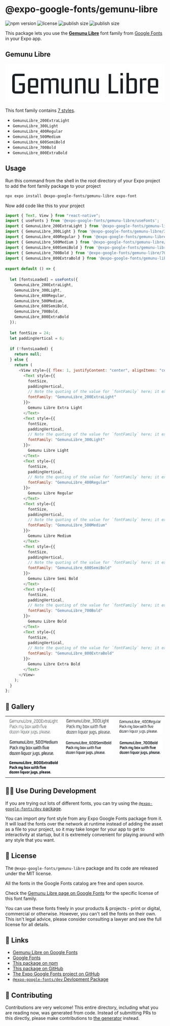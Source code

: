 # @expo-google-fonts/gemunu-libre

![npm version](https://flat.badgen.net/npm/v/@expo-google-fonts/gemunu-libre)
![license](https://flat.badgen.net/github/license/expo/google-fonts)
![publish size](https://flat.badgen.net/packagephobia/install/@expo-google-fonts/gemunu-libre)
![publish size](https://flat.badgen.net/packagephobia/publish/@expo-google-fonts/gemunu-libre)

This package lets you use the [**Gemunu Libre**](https://fonts.google.com/specimen/Gemunu+Libre) font family from [Google Fonts](https://fonts.google.com/) in your Expo app.

## Gemunu Libre

![Gemunu Libre](./font-family.png)

This font family contains [7 styles](#-gallery).

- `GemunuLibre_200ExtraLight`
- `GemunuLibre_300Light`
- `GemunuLibre_400Regular`
- `GemunuLibre_500Medium`
- `GemunuLibre_600SemiBold`
- `GemunuLibre_700Bold`
- `GemunuLibre_800ExtraBold`

## Usage

Run this command from the shell in the root directory of your Expo project to add the font family package to your project

```sh
npx expo install @expo-google-fonts/gemunu-libre expo-font
```

Now add code like this to your project

```js
import { Text, View } from "react-native";
import { useFonts } from '@expo-google-fonts/gemunu-libre/useFonts';
import { GemunuLibre_200ExtraLight } from '@expo-google-fonts/gemunu-libre/200ExtraLight';
import { GemunuLibre_300Light } from '@expo-google-fonts/gemunu-libre/300Light';
import { GemunuLibre_400Regular } from '@expo-google-fonts/gemunu-libre/400Regular';
import { GemunuLibre_500Medium } from '@expo-google-fonts/gemunu-libre/500Medium';
import { GemunuLibre_600SemiBold } from '@expo-google-fonts/gemunu-libre/600SemiBold';
import { GemunuLibre_700Bold } from '@expo-google-fonts/gemunu-libre/700Bold';
import { GemunuLibre_800ExtraBold } from '@expo-google-fonts/gemunu-libre/800ExtraBold';

export default () => {

  let [fontsLoaded] = useFonts({
    GemunuLibre_200ExtraLight, 
    GemunuLibre_300Light, 
    GemunuLibre_400Regular, 
    GemunuLibre_500Medium, 
    GemunuLibre_600SemiBold, 
    GemunuLibre_700Bold, 
    GemunuLibre_800ExtraBold
  });

  let fontSize = 24;
  let paddingVertical = 6;

  if (!fontsLoaded) {
    return null;
  } else {
    return (
      <View style={{ flex: 1, justifyContent: "center", alignItems: "center" }}>
        <Text style={{
          fontSize,
          paddingVertical,
          // Note the quoting of the value for `fontFamily` here; it expects a string!
          fontFamily: "GemunuLibre_200ExtraLight"
        }}>
          Gemunu Libre Extra Light
        </Text>
        <Text style={{
          fontSize,
          paddingVertical,
          // Note the quoting of the value for `fontFamily` here; it expects a string!
          fontFamily: "GemunuLibre_300Light"
        }}>
          Gemunu Libre Light
        </Text>
        <Text style={{
          fontSize,
          paddingVertical,
          // Note the quoting of the value for `fontFamily` here; it expects a string!
          fontFamily: "GemunuLibre_400Regular"
        }}>
          Gemunu Libre Regular
        </Text>
        <Text style={{
          fontSize,
          paddingVertical,
          // Note the quoting of the value for `fontFamily` here; it expects a string!
          fontFamily: "GemunuLibre_500Medium"
        }}>
          Gemunu Libre Medium
        </Text>
        <Text style={{
          fontSize,
          paddingVertical,
          // Note the quoting of the value for `fontFamily` here; it expects a string!
          fontFamily: "GemunuLibre_600SemiBold"
        }}>
          Gemunu Libre Semi Bold
        </Text>
        <Text style={{
          fontSize,
          paddingVertical,
          // Note the quoting of the value for `fontFamily` here; it expects a string!
          fontFamily: "GemunuLibre_700Bold"
        }}>
          Gemunu Libre Bold
        </Text>
        <Text style={{
          fontSize,
          paddingVertical,
          // Note the quoting of the value for `fontFamily` here; it expects a string!
          fontFamily: "GemunuLibre_800ExtraBold"
        }}>
          Gemunu Libre Extra Bold
        </Text>
      </View>
    );
  }
};
```

## 🔡 Gallery


||||
|-|-|-|
|![GemunuLibre_200ExtraLight](./200ExtraLight/GemunuLibre_200ExtraLight.ttf.png)|![GemunuLibre_300Light](./300Light/GemunuLibre_300Light.ttf.png)|![GemunuLibre_400Regular](./400Regular/GemunuLibre_400Regular.ttf.png)||
|![GemunuLibre_500Medium](./500Medium/GemunuLibre_500Medium.ttf.png)|![GemunuLibre_600SemiBold](./600SemiBold/GemunuLibre_600SemiBold.ttf.png)|![GemunuLibre_700Bold](./700Bold/GemunuLibre_700Bold.ttf.png)||
|![GemunuLibre_800ExtraBold](./800ExtraBold/GemunuLibre_800ExtraBold.ttf.png)||||


## 👩‍💻 Use During Development

If you are trying out lots of different fonts, you can try using the [`@expo-google-fonts/dev` package](https://github.com/expo/google-fonts/tree/master/font-packages/dev#readme).

You can import _any_ font style from any Expo Google Fonts package from it. It will load the fonts over the network at runtime instead of adding the asset as a file to your project, so it may take longer for your app to get to interactivity at startup, but it is extremely convenient for playing around with any style that you want.


## 📖 License

The `@expo-google-fonts/gemunu-libre` package and its code are released under the MIT license.

All the fonts in the Google Fonts catalog are free and open source.

Check the [Gemunu Libre page on Google Fonts](https://fonts.google.com/specimen/Gemunu+Libre) for the specific license of this font family.

You can use these fonts freely in your products & projects - print or digital, commercial or otherwise. However, you can't sell the fonts on their own. This isn't legal advice, please consider consulting a lawyer and see the full license for all details.

## 🔗 Links

- [Gemunu Libre on Google Fonts](https://fonts.google.com/specimen/Gemunu+Libre)
- [Google Fonts](https://fonts.google.com/)
- [This package on npm](https://www.npmjs.com/package/@expo-google-fonts/gemunu-libre)
- [This package on GitHub](https://github.com/expo/google-fonts/tree/master/font-packages/gemunu-libre)
- [The Expo Google Fonts project on GitHub](https://github.com/expo/google-fonts)
- [`@expo-google-fonts/dev` Devlopment Package](https://github.com/expo/google-fonts/tree/master/font-packages/dev)

## 🤝 Contributing

Contributions are very welcome! This entire directory, including what you are reading now, was generated from code. Instead of submitting PRs to this directly, please make contributions to [the generator](https://github.com/expo/google-fonts/tree/master/packages/generator) instead.
